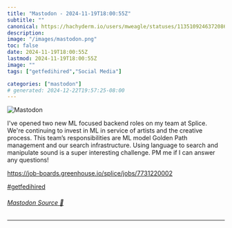 ```yaml
---
title: "Mastodon - 2024-11-19T18:00:55Z"
subtitle: ""
canonical: https://hachyderm.io/users/mweagle/statuses/113510924637208625
description:
image: "/images/mastodon.png"
toc: false
date: 2024-11-19T18:00:55Z
lastmod: 2024-11-19T18:00:55Z
image: ""
tags: ["getfedihired","Social Media"]

categories: ["mastodon"]
# generated: 2024-12-22T19:57:25-08:00
---
```

![Mastodon](/images/mastodon.png)

<p>I&#39;ve opened two new ML focused backend roles on my team at Splice. We&#39;re continuing to invest in ML in service of artists and the creative process. This team’s responsibilities are ML model Golden Path management and our search infrastructure. Using language to search and manipulate sound is a super interesting challenge. PM me if I can answer any questions! </p><p><a href="https://job-boards.greenhouse.io/splice/jobs/7731220002" target="_blank" rel="nofollow noopener noreferrer" translate="no"><span class="invisible">https://</span><span class="ellipsis">job-boards.greenhouse.io/splic</span><span class="invisible">e/jobs/7731220002</span></a></p><p><a href="https://hachyderm.io/tags/getfedihired" class="mention hashtag" rel="tag">#<span>getfedihired</span></a></p>


###### [Mastodon Source 🐘](https://hachyderm.io/@mweagle/113510924637208625)

___
